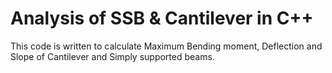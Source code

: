 # Analysis of SSB & Cantilever in C++

 This code is written to calculate Maximum Bending moment, Deflection and Slope of Cantilever and Simply supported beams.
                         

